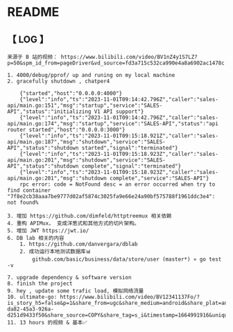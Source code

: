 # README 

## 【 LOG 】

    来源于 B 站的视频： https://www.bilibili.com/video/BV1nZ4y1S7LZ?p=50&spm_id_from=pageDriver&vd_source=fd3a715c532ca990e4a8a6902ac1478c

    1. 4000/debug/pprof/ up and runing on my local machine
    2. gracefully shutdown , chatper4 
        
        {"started","host":"0.0.0.0:4000"}
        {"level":"info","ts":"2023-11-01T09:14:42.796Z","caller":"sales-api/main.go:151","msg":"startup","service":"SALES-API","status":"initializing V1 API support"}
        {"level":"info","ts":"2023-11-01T09:14:42.796Z","caller":"sales-api/main.go:174","msg":"startup","service":"SALES-API","status":"api router started","host":"0.0.0.0:3000"}
        {"level":"info","ts":"2023-11-01T09:15:18.921Z","caller":"sales-api/main.go:187","msg":"shutdown","service":"SALES-API","status":"shutdown started","signal":"terminated"}
        {"level":"info","ts":"2023-11-01T09:15:18.923Z","caller":"sales-api/main.go:201","msg":"shutdown","service":"SALES-API","status":"shutdown complete","signal":"terminated"}
        {"level":"info","ts":"2023-11-01T09:15:18.923Z","caller":"sales-api/main.go:201","msg":"shutdown complete","service":"SALES-API"}
        rpc error: code = NotFound desc = an error occurred when try to find container "7f8e2cb38aaa7be9777d02af5874c3025fa9e66e24a90bf575788f1961ddc3e4": not found%

    3. 增加 https://github.com/dimfeld/httptreemux 相关依赖
    4. 重构 APIMux， 变成洋葱式和其他方式的切片架构。
    5. 增加 JWT https://jwt.io/ 
    6. DB lab 相关的内容
        1. https://github.com/danvergara/dblab 
        2. 成功运行本地测试数据库📊 
            github.com/basic/business/data/store/user (master*) » go test -v

    7. upgrade dependency & software version 
    8. finish the project
    9. hey , update some trafic load, 模拟网络流量
    10. ultimate-go: https://www.bilibili.com/video/BV12341137Fo/?is_story_h5=false&p=1&share_from=ugc&share_medium=android&share_plat=android&share_session_id=72080e30-da82-45a3-926a-d251d9433f50&share_source=COPY&share_tag=s_i&timestamp=1664991916&unique_k=aBYklAq&vd_source=fd3a715c532ca990e4a8a6902ac1478c 
    11. 13 hours 的视频 & 基本✅
